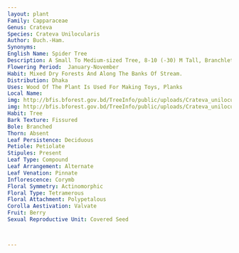 ```yaml
---
layout: plant
Family: Capparaceae
Genus: Crateva
Species: Crateva Unilocularis
Author: Buch.-Ham.
Synonyms: 
English Name: Spider Tree
Description: A Small To Medium-sized Tree, 8-10 (-30) M Tall, Branchlets With Tips Pointed Upward, Irregularly Angular And Lenticellate, Petioles 4.5-10.0 Cm Long, With Distinct Glands, Leaflets 5-12 Ã— 2.5-6.0 Cm, Ovate, Elliptic Or Lanceolate, Subacute At The Base, Tapering With A Short Acumen, Membranous, Shining Above, Pale Beneath, Lateral Leaflets Slightly Asymmetric, Midrib Reddish, Lateral Nerves 5-8 Pairs With Distinct Reticulations, Petiolules 3-5 Mm Long. Inflorescence Terminal Corymbs, 5-10 Cm Long, 20-40 Flowered, Rachis 3-6 Cm Long. Flowers White Or Pale Creamy, Drying To Pale Pink, 3-5 Cm Across, Pedicels 4-6 Mm Long, Slender. Sepals 8-12 Ã— 2-3 Mm, Linear Or Narrowly Lanceolate, Strongly Keeled And Acuminate. Petals Rhomboid Or Obovoid, Limb 15-18 Ã— 8-12 Mm, Claw 6-8 Mm Long. Stamens 16-18, Filaments Filiform, Purple, Anthers Oblong. Gynophore 3-6 Cm Long, Slender. Ovary 3-4 Ã— 1.5-2.0 Mm, Oblong-ellipsoid, Stigma Subsessile, C 1 Mm Wide. Fruit A Globose Berry, 3-4 Cm Across, Stipes 5-6 Mm Thick, Pericarp 2-3 Mm Thick, Greyish-papillate. Seeds 8-10 Ã— 6-8 Mm, Reniform, Smooth, Brown.
Flowering Period:  January-November
Habit: Mixed Dry Forests And Along The Banks Of Stream.
Distribution: Dhaka
Uses: Wood Of The Plant Is Used For Making Toys, Planks 
Local Name: 
img: http://bfis.bforest.gov.bd/TreeInfo/public/uploads/Crateva_unilocularis.JPG
img: http://bfis.bforest.gov.bd/TreeInfo/public/uploads/Crateva_unilocularis1.jpg
Habit: Tree
Bark Texture: Fissured
Bole: Branched
Thorn: Absent
Leaf Persistence: Deciduous
Petiole: Petiolate
Stipules: Present
Leaf Type: Compound
Leaf Arrangement: Alternate
Leaf Venation: Pinnate
Inflorescence: Corymb
Floral Symmetry: Actinomorphic
Floral Type: Tetramerous
Floral Attachment: Polypetalous
Corolla Aestivation: Valvate
Fruit: Berry
Sexual Reproductive Unit: Covered Seed



---
```


